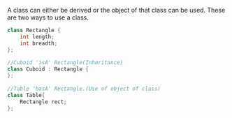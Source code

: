 
A class can either be derived or the object of that class can be used. These are two ways to use a class.

```cpp
class Rectangle {  
    int length;  
    int breadth;  
};  
  
//Cuboid 'isA' Rectangle(Inheritance)  
class Cuboid : Rectangle {  
};  
  
//Table 'hasA' Rectangle.(Use of object of class)  
class Table{  
    Rectangle rect;  
};
```